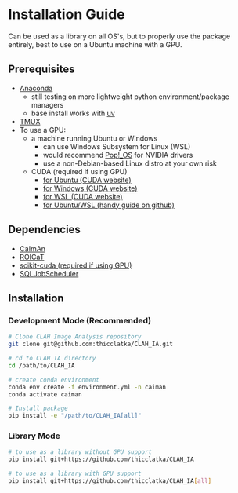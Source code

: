 # Installation Guide

Can be used as a library on all OS's, but to properly use the package entirely, best to use on a Ubuntu machine with a GPU.

## Prerequisites

- [Anaconda](https://docs.anaconda.com/)
    - still testing on more lightweight python environment/package managers
    - base install works with [uv](https://github.com/astral-sh/uv)
- [TMUX](https://github.com/tmux/tmux/wiki)
- To use a GPU:
    - a machine running Ubuntu or Windows
        - can use Windows Subsystem for Linux (WSL)
        - would recommend [Pop!_OS](https://system76.com/pop/download/) for NVIDIA drivers
        - use a non-Debian-based Linux distro at your own risk
    - CUDA (required if using GPU)
        - [for Ubuntu (CUDA website)](https://docs.nvidia.com/cuda/cuda-installation-guide-linux/index.html#ubuntu)
        - [for Windows (CUDA website)](https://docs.nvidia.com/cuda/cuda-installation-guide-microsoft-windows/index.html)
        - [for WSL (CUDA website)](https://docs.nvidia.com/cuda/cuda-installation-guide-linux/index.html#wsl)
        - [for Ubuntu/WSL (handy guide on github)](https://gist.github.com/denguir/b21aa66ae7fb1089655dd9de8351a202)

## Dependencies

- [CaImAn](https://github.com/thicclatka/CaImAn)
- [ROICaT](https://github.com/RichieHakim/ROICaT)
- [scikit-cuda (required if using GPU)](https://github.com/lebedov/scikit-cuda)
- [SQLJobScheduler](https://github.com/thicclatka/SQLJobScheduler)

## Installation

### Development Mode (Recommended)

```bash
# Clone CLAH Image Analysis repository
git clone git@github.com:thicclatka/CLAH_IA.git

# cd to CLAH IA directory
cd /path/to/CLAH_IA

# create conda environment
conda env create -f environment.yml -n caiman
conda activate caiman

# Install package
pip install -e "/path/to/CLAH_IA[all]"
```

### Library Mode

```bash
# to use as a library without GPU support
pip install git+https://github.com/thicclatka/CLAH_IA

# to use as a library with GPU support
pip install git+https://github.com/thicclatka/CLAH_IA[all]
```
